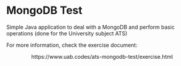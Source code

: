 # MongoDB Test
Simple Java application to deal with a MongoDB and perform basic operations (done for the University subject ATS)

For more information, check the exercise document:
<center>https://www.uab.codes/ats-mongodb-test/exercise.html</center>

